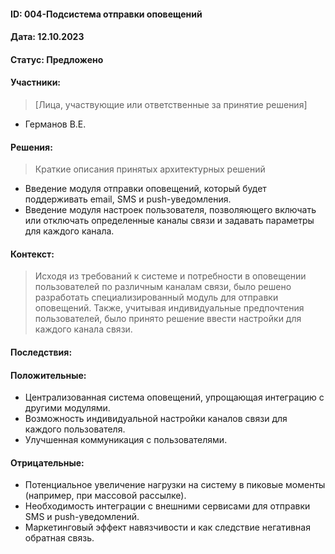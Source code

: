 #### ID: 004-Подсистема отправки оповещений

#### Дата: 12.10.2023

#### Статус: Предложено

#### Участники:
> [Лица, участвующие или ответственные за принятие решения]
* Германов В.Е.


#### Решения:
> Краткие описания принятых архитектурных решений
* Введение модуля отправки оповещений, который будет поддерживать email, SMS и push-уведомления.
* Введение модуля настроек пользователя, позволяющего включать или отключать определенные каналы связи и задавать параметры для каждого канала.

#### Контекст:
> Исходя из требований к системе и потребности в оповещении пользователей по различным каналам связи, было решено разработать специализированный модуль для отправки оповещений. Также, учитывая индивидуальные предпочтения пользователей, было принято решение ввести настройки для каждого канала связи.

#### Последствия:
> 

#### Положительные:
* Централизованная система оповещений, упрощающая интеграцию с другими модулями.
* Возможность индивидуальной настройки каналов связи для каждого пользователя.
* Улучшенная коммуникация с пользователями.

#### Отрицательные:
* Потенциальное увеличение нагрузки на систему в пиковые моменты (например, при массовой рассылке).
* Необходимость интеграции с внешними сервисами для отправки SMS и push-уведомлений.
* Маркетинговый эффект навязчивости и как следствие негативная обратная связь.
